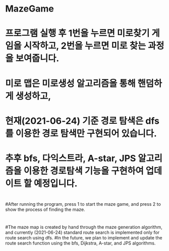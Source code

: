 # MazeGame


# 프로그램 실행 후 1번을 누르면 미로찾기 게임을 시작하고, 2번을 누르면 미로 찾는 과정을 보여줍니다.
#
# 미로 맵은 미로생성 알고리즘을 통해 핸덤하게 생성하고, 
# 현재(2021-06-24) 기준 경로 탐색은 dfs 를 이용한 경로 탐색만 구현되어 있습니다.
# 추후 bfs, 다익스트라, A-star, JPS 알고리즘을 이용한 경로탐색 기능을 구현하여 업데이트 할 예정입니다.
#
#
#
#After running the program, press 1 to start the maze game, and press 2 to show the process of finding the maze.
#
#The maze map is created by hand through the maze generation algorithm, and currently (2021-06-24) standard route search is implemented only for route search using dfs.
#In the future, we plan to implement and update the route search function using the bfs, Dijkstra, A-star, and JPS algorithms. 

